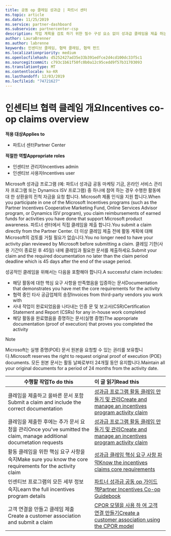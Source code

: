 ```yaml
---
title: 공동 op 클레임 성과급 | 파트너 센터
ms.topic: article
ms.date: 11/25/2019
ms.service: partner-dashboard
ms.subservice: partnercenter-csp
description: 작업 계획을 검토 하기 위한 필수 구성 요소 없이 성과급 클레임을 제출 하는 방법에 대해 알아봅니다.
author: LauraBrenner
ms.author: labrenne
keywords: 인센티브 클레임, 협력 클레임, 협력 펀드
ms.localizationpriority: medium
ms.openlocfilehash: d5252427ad35e33b391edfce2d4cd100dc33f5c1
ms.sourcegitcommit: c793c1b61f50fc0b0a12c95cedd9f57b31703093
ms.translationtype: MT
ms.contentlocale: ko-KR
ms.lasthandoff: 12/03/2019
ms.locfileid: "74721627"
---
```

# <a name="incentives-co-op-claims-overview"></a><span data-ttu-id="1b572-104">인센티브 협력 클레임 개요</span><span class="sxs-lookup"><span data-stu-id="1b572-104">Incentives co-op claims overview</span></span>

<span data-ttu-id="1b572-105">**적용 대상**</span><span class="sxs-lookup"><span data-stu-id="1b572-105">**Applies to**</span></span>

- <span data-ttu-id="1b572-106">파트너 센터</span><span class="sxs-lookup"><span data-stu-id="1b572-106">Partner Center</span></span>

<span data-ttu-id="1b572-107">**적절한 역할**</span><span class="sxs-lookup"><span data-stu-id="1b572-107">**Appropriate roles**</span></span>

- <span data-ttu-id="1b572-108">인센티브 관리자</span><span class="sxs-lookup"><span data-stu-id="1b572-108">Incentives admin</span></span>
- <span data-ttu-id="1b572-109">인센티브 사용자</span><span class="sxs-lookup"><span data-stu-id="1b572-109">Incentives user</span></span>

<span data-ttu-id="1b572-110">Microsoft 성과급 프로그램 (예: 파트너 성과급 공동 마케팅 기금, 온라인 서비스 관리자 프로그램 또는 Dynamics ISV 프로그램) 중 하나에 참여 하는 경우 수행한 활동에 대 한 상환을의 진척 자금을 요청 합니다. Microsoft 제품 인식을 지원 합니다.</span><span class="sxs-lookup"><span data-stu-id="1b572-110">When you participate in one of the Microsoft Incentives programs (such as the Partner Incentives Cooperative Marketing Fund, Online Services Advisor program, or Dynamics ISV program), you claim reimbursements of earned funds for activities you have done that support Microsoft product awareness.</span></span> <span data-ttu-id="1b572-111">파트너 센터에서 직접 클레임을 제출 합니다.</span><span class="sxs-lookup"><span data-stu-id="1b572-111">You submit a claim directly from the Partner Center.</span></span> <span data-ttu-id="1b572-112">더 이상 클레임 제출 전에 활동 계획에 대해 Microsoft의 검토를 거칠 필요가 없습니다.</span><span class="sxs-lookup"><span data-stu-id="1b572-112">You no longer need to have your activity plan reviewed by Microsoft before submitting a claim.</span></span> <span data-ttu-id="1b572-113">클레임 기한(사용 기간이 종료된 후 45일) 내에 클레임과 필요한 문서를 제출하세요.</span><span class="sxs-lookup"><span data-stu-id="1b572-113">Submit your claim and the required documentation no later than the claim period deadline which is 45 days after the end of the usage period.</span></span> 

<span data-ttu-id="1b572-114">성공적인 클레임을 위해서는 다음을 포함해야 합니다.</span><span class="sxs-lookup"><span data-stu-id="1b572-114">A successful claim includes:</span></span>

- <span data-ttu-id="1b572-115">해당 활동에 대한 핵심 요구 사항을 만족했음을 입증하는 문서</span><span class="sxs-lookup"><span data-stu-id="1b572-115">Documentation that demonstrates you have met the core requirements for the activity</span></span>
- <span data-ttu-id="1b572-116">협력 중인 타사 공급업체의 송장</span><span class="sxs-lookup"><span data-stu-id="1b572-116">Invoices from third-party vendors you work with</span></span>
- <span data-ttu-id="1b572-117">사내 작업이 완료되었음을 나타내는 인증 문 및 보고서(CSR)</span><span class="sxs-lookup"><span data-stu-id="1b572-117">Certification Statement and Report (CSRs) for any in-house work completed</span></span>
- <span data-ttu-id="1b572-118">해당 활동을 완료했음을 증명하는 문서(실행 증명)</span><span class="sxs-lookup"><span data-stu-id="1b572-118">The appropriate documentation (proof of execution) that proves you completed the activity</span></span> 

>[!NOTE]
><span data-ttu-id="1b572-119">Microsoft는 실행 증명(POE) 문서 원본을 요청할 수 있는 권리를 보유합니다.</span><span class="sxs-lookup"><span data-stu-id="1b572-119">Microsoft reserves the right to request original proof of execution (POE) documents.</span></span> <span data-ttu-id="1b572-120">모든 원본 문서는 활동 날짜로부터 24개월 동안 유지합니다.</span><span class="sxs-lookup"><span data-stu-id="1b572-120">Maintain all your original documents for a period of 24 months from the activity date.</span></span> 

|<span data-ttu-id="1b572-121">**수행할 작업**</span><span class="sxs-lookup"><span data-stu-id="1b572-121">**To do this**</span></span>   |<span data-ttu-id="1b572-122">**이 글 읽기**</span><span class="sxs-lookup"><span data-stu-id="1b572-122">**Read this**</span></span>   |
|-----------------|:--------------------------------------|
|<span data-ttu-id="1b572-123">클레임을 제출하고 올바른 문서 포함</span><span class="sxs-lookup"><span data-stu-id="1b572-123">Submit a claim and include the correct documentation</span></span>|[<span data-ttu-id="1b572-124">성과급 프로그램 활동 클레임 만들기 및 관리</span><span class="sxs-lookup"><span data-stu-id="1b572-124">Create and manage an incentives program activity claim</span></span>](create-incentives-claims.md)|
|<span data-ttu-id="1b572-125">클레임을 제출한 후에는 추가 문서 요청을 관리</span><span class="sxs-lookup"><span data-stu-id="1b572-125">Once you've sumitted the claim, manage additional documetation requests</span></span>|[<span data-ttu-id="1b572-126">성과급 프로그램 활동 클레임 만들기 및 관리</span><span class="sxs-lookup"><span data-stu-id="1b572-126">Create and manage an incentives program activity claim</span></span>](create-incentives-claims.md)  |
|<span data-ttu-id="1b572-127">활동 클레임을 위한 핵심 요구 사항을 숙지</span><span class="sxs-lookup"><span data-stu-id="1b572-127">Make sure you know the core requirements for the activity claim</span></span>|[<span data-ttu-id="1b572-128">성과급 클레임 핵심 요구 사항 파악</span><span class="sxs-lookup"><span data-stu-id="1b572-128">Know the incentives claims core requirements</span></span>](core-requirements.md)   |
|<span data-ttu-id="1b572-129">인센티브 프로그램의 모든 세부 정보 숙지</span><span class="sxs-lookup"><span data-stu-id="1b572-129">Learn the full incentives program details</span></span>|[<span data-ttu-id="1b572-130">파트너 성과급 공동 op 가이드 책</span><span class="sxs-lookup"><span data-stu-id="1b572-130">Partner Incentives Co-op Guidebook</span></span>](https://assets.microsoft.com/coop-guidebook.pdf)
|<span data-ttu-id="1b572-131">고객 연결을 만들고 클레임 제출</span><span class="sxs-lookup"><span data-stu-id="1b572-131">Create a customer association and submit a claim</span></span> |[<span data-ttu-id="1b572-132">CPOR 모델을 사용 하 여 고객 연결 만들기</span><span class="sxs-lookup"><span data-stu-id="1b572-132">Create a customer association using the CPOR model</span></span>](submit-osa-claim.md)|
                                                                                 
                                   
